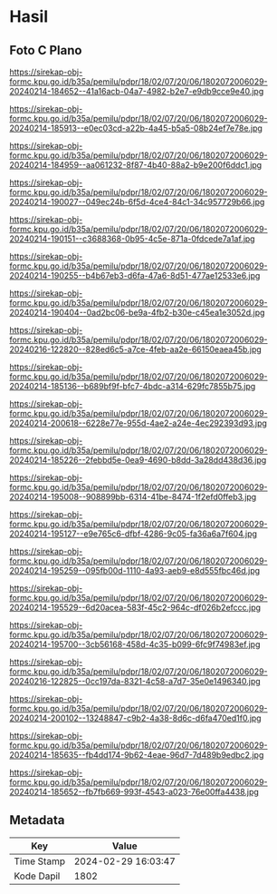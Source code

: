 # Hasil

## Foto C Plano

https://sirekap-obj-formc.kpu.go.id/b35a/pemilu/pdpr/18/02/07/20/06/1802072006029-20240214-184652--41a16acb-04a7-4982-b2e7-e9db9cce9e40.jpg

https://sirekap-obj-formc.kpu.go.id/b35a/pemilu/pdpr/18/02/07/20/06/1802072006029-20240214-185913--e0ec03cd-a22b-4a45-b5a5-08b24ef7e78e.jpg

https://sirekap-obj-formc.kpu.go.id/b35a/pemilu/pdpr/18/02/07/20/06/1802072006029-20240214-184959--aa061232-8f87-4b40-88a2-b9e200f6ddc1.jpg

https://sirekap-obj-formc.kpu.go.id/b35a/pemilu/pdpr/18/02/07/20/06/1802072006029-20240214-190027--049ec24b-6f5d-4ce4-84c1-34c957729b66.jpg

https://sirekap-obj-formc.kpu.go.id/b35a/pemilu/pdpr/18/02/07/20/06/1802072006029-20240214-190151--c3688368-0b95-4c5e-871a-0fdcede7a1af.jpg

https://sirekap-obj-formc.kpu.go.id/b35a/pemilu/pdpr/18/02/07/20/06/1802072006029-20240214-190255--b4b67eb3-d6fa-47a6-8d51-477ae12533e6.jpg

https://sirekap-obj-formc.kpu.go.id/b35a/pemilu/pdpr/18/02/07/20/06/1802072006029-20240214-190404--0ad2bc06-be9a-4fb2-b30e-c45ea1e3052d.jpg

https://sirekap-obj-formc.kpu.go.id/b35a/pemilu/pdpr/18/02/07/20/06/1802072006029-20240216-122820--828ed6c5-a7ce-4feb-aa2e-66150eaea45b.jpg

https://sirekap-obj-formc.kpu.go.id/b35a/pemilu/pdpr/18/02/07/20/06/1802072006029-20240214-185136--b689bf9f-bfc7-4bdc-a314-629fc7855b75.jpg

https://sirekap-obj-formc.kpu.go.id/b35a/pemilu/pdpr/18/02/07/20/06/1802072006029-20240214-200618--6228e77e-955d-4ae2-a24e-4ec292393d93.jpg

https://sirekap-obj-formc.kpu.go.id/b35a/pemilu/pdpr/18/02/07/20/06/1802072006029-20240214-185226--2febbd5e-0ea9-4690-b8dd-3a28dd438d36.jpg

https://sirekap-obj-formc.kpu.go.id/b35a/pemilu/pdpr/18/02/07/20/06/1802072006029-20240214-195008--908899bb-6314-41be-8474-1f2efd0ffeb3.jpg

https://sirekap-obj-formc.kpu.go.id/b35a/pemilu/pdpr/18/02/07/20/06/1802072006029-20240214-195127--e9e765c6-dfbf-4286-9c05-fa36a6a7f604.jpg

https://sirekap-obj-formc.kpu.go.id/b35a/pemilu/pdpr/18/02/07/20/06/1802072006029-20240214-195259--095fb00d-1110-4a93-aeb9-e8d555fbc46d.jpg

https://sirekap-obj-formc.kpu.go.id/b35a/pemilu/pdpr/18/02/07/20/06/1802072006029-20240214-195529--6d20acea-583f-45c2-964c-df026b2efccc.jpg

https://sirekap-obj-formc.kpu.go.id/b35a/pemilu/pdpr/18/02/07/20/06/1802072006029-20240214-195700--3cb56168-458d-4c35-b099-6fc9f74983ef.jpg

https://sirekap-obj-formc.kpu.go.id/b35a/pemilu/pdpr/18/02/07/20/06/1802072006029-20240216-122825--0cc197da-8321-4c58-a7d7-35e0e1496340.jpg

https://sirekap-obj-formc.kpu.go.id/b35a/pemilu/pdpr/18/02/07/20/06/1802072006029-20240214-200102--13248847-c9b2-4a38-8d6c-d6fa470ed1f0.jpg

https://sirekap-obj-formc.kpu.go.id/b35a/pemilu/pdpr/18/02/07/20/06/1802072006029-20240214-185635--fb4dd174-9b62-4eae-96d7-7d489b9edbc2.jpg

https://sirekap-obj-formc.kpu.go.id/b35a/pemilu/pdpr/18/02/07/20/06/1802072006029-20240214-185652--fb7fb669-993f-4543-a023-76e00ffa4438.jpg


## Metadata

| Key        | Value               |
| ---------- | ------------------- |
| Time Stamp | 2024-02-29 16:03:47 |
| Kode Dapil | 1802                |



